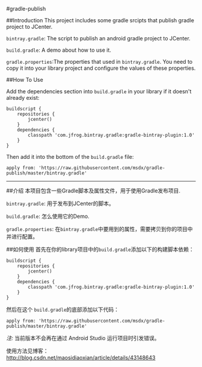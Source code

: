 #gradle-publish

##Introduction
This project includes some gradle srcipts that publish gradle project to JCenter.

`bintray.gradle`: The script to publish an android gradle project to JCenter.

`build.gradle`: A demo about how to use it.

`gradle.properties`:The properties that used in `bintray.gradle`. You need to copy it into your library project and configure the values of these properties.

##How To Use

Add the dependencies section into `build.gradle` in your library if it doesn't already exist:

    buildscript {
        repositories {
            jcenter()
        }
        dependencies {
            classpath 'com.jfrog.bintray.gradle:gradle-bintray-plugin:1.0'
        }
    }

Then add it into the bottom of the `build.gradle` file:

    apply from: 'https://raw.githubusercontent.com/msdx/gradle-publish/master/bintray.gradle'

---

##介绍
本项目包含一些Gradle脚本及属性文件，用于使用Gradle发布项目.

`bintray.gradle`: 用于发布到JCenter的脚本。

`build.gradle`: 怎么使用它的Demo.

`gradle.properties`: 在`bintray.gradle`中要用到的属性，需要拷贝到你的项目中并进行配置。

##如何使用
首先在你的library项目中的`build.gradle`添加以下的构建脚本依赖：

    buildscript {
        repositories {
            jcenter()
        }
        dependencies {
            classpath 'com.jfrog.bintray.gradle:gradle-bintray-plugin:1.0'
        }
    }

然后在这个 `build.gradle`的底部添加以下代码：

    apply from: 'https://raw.githubusercontent.com/msdx/gradle-publish/master/bintray.gradle'

*注:* 当前版本不会再在通过 Android Studio 运行项目时引发错误。

使用方法见博客：http://blog.csdn.net/maosidiaoxian/article/details/43148643
